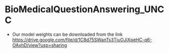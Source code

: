 # BioMedicalQuestionAnswering_UNCC

- Our model weights can be downloaded from the link
https://drive.google.com/file/d/1C8d75SWanTs3TiuOJiXpeHC-q6-OAxhD/view?usp=sharing
